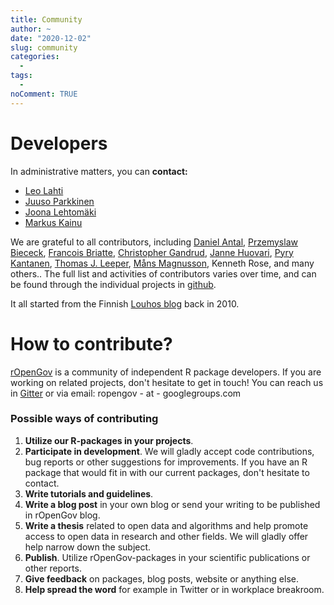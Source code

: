 ```yaml
---
title: Community
author: ~
date: "2020-12-02"
slug: community
categories:
  -
tags:
  -  
noComment: TRUE
---
```



# Developers

In administrative matters, you can **contact:**

- [Leo Lahti](http://www.iki.fi/Leo.Lahti)
- [Juuso Parkkinen](http://ouzor.github.io/)
- [Joona Lehtomäki](https://github.com/jlehtoma)
- [Markus Kainu](https://github.com/muuankarski)

We are grateful to all contributors, including [Daniel Antal](https://github.com/antaldaniel), [Przemyslaw Biececk](https://github.com/pbiecek), [Francois Briatte](https://github.com/briatte), [Christopher Gandrud](https://github.com/christophergandrud), [Janne Huovari](https://github.com/jhuovari), [Pyry Kantanen](https://github.com/pitkant), [Thomas J. Leeper](https://github.com/mansmeg), [Måns Magnusson](https://github.com/mansmeg), Kenneth Rose, and many others.. The full list and activities of contributors varies over time, and can be found through the individual projects in [github](http://github.com/ropengov). 

It all started from the Finnish [Louhos blog](http://louhos.github.io) back in 2010.


# How to contribute?

[rOpenGov](http://ropengov.github.io) </a> is a community of independent R package developers. If you are working on related projects, don't hesitate to get in touch! You can reach us in [Gitter](https://gitter.im/rOpenGov/home) or via email: ropengov - at - googlegroups.com

### Possible ways of contributing

1. **Utilize our R-packages in your projects**.
2. **Participate in development**. We will gladly accept code contributions, bug reports or other suggestions for improvements. If you have an R package that would fit in with our current packages, don't hesitate to contact.
3. **Write tutorials and guidelines**. 
4. **Write a blog post** in your own blog or send your writing to be published in rOpenGov blog.
5. **Write a thesis** related to open data and algorithms and help promote access to open data in research and other fields. We will gladly offer help narrow down the subject.
6. **Publish**. Utilize rOpenGov-packages in your scientific publications or other reports.
7. **Give feedback** on packages, blog posts, website or anything else.
8. **Help spread the word** for example in Twitter or in workplace breakroom.


